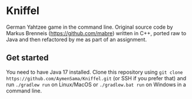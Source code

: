 # Kniffel
German Yahtzee game in the command line. Original source code by Markus Brenneis (https://github.com/mabre) written in C++, ported raw to Java and then refactored by me as part of an assignment.

## Get started
You need to have Java 17 installed. Clone this repository using `git clone https://github.com/AymenSama/Kniffel.git` (or SSH if you prefer that) and run `./gradlew run` on Linux/MacOS or `./gradlew.bat run` on Windows in a command line. 
